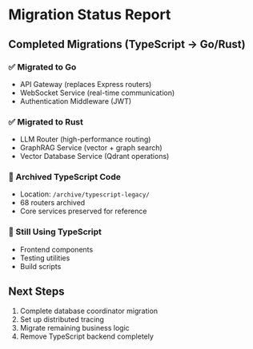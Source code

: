 # Migration Status Report

## Completed Migrations (TypeScript → Go/Rust)

### ✅ Migrated to Go
- API Gateway (replaces Express routers)
- WebSocket Service (real-time communication)
- Authentication Middleware (JWT)

### ✅ Migrated to Rust
- LLM Router (high-performance routing)
- GraphRAG Service (vector + graph search)
- Vector Database Service (Qdrant operations)

### 📁 Archived TypeScript Code
- Location: `/archive/typescript-legacy/`
- 68 routers archived
- Core services preserved for reference

### 🚧 Still Using TypeScript
- Frontend components
- Testing utilities
- Build scripts

## Next Steps
1. Complete database coordinator migration
2. Set up distributed tracing
3. Migrate remaining business logic
4. Remove TypeScript backend completely
